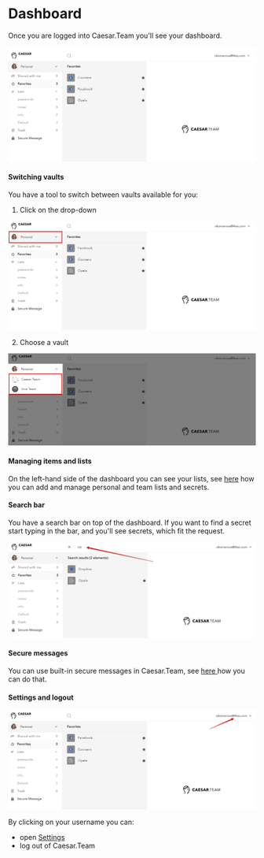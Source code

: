 # Dashboard

Once you are logged into Caesar.Team you'll see your dashboard.

![](../.gitbook/assets/image%20%2882%29.png)

#### Switching vaults

You have a tool to switch between vaults available for you: 

1. Click on the drop-down

![](../.gitbook/assets/image%20%2899%29.png)

2. Choose a vault

![](../.gitbook/assets/image%20%2891%29.png)

#### Managing items and lists

On the left-hand side of the dashboard you can see your lists, see [here](https://github.com/caesar-team/docs/blob/master/user_docs/items.md) how you can add and manage personal and team lists and secrets.

#### Search bar

You have a search bar on top of the dashboard. If you want to find a secret start typing in the bar, and you'll see secrets, which fit the request.

![](../.gitbook/assets/image%20%28106%29.png)

#### Secure messages

You can use built-in secure messages in Caesar.Team, see [here ](https://github.com/caesar-team/docs/blob/master/user_docs/secure_messages.md)how you can do that.

#### Settings and logout

![](../.gitbook/assets/image%20%28104%29.png)

By clicking on your username you can:

* open [Settings](https://github.com/caesar-team/docs/blob/master/user_docs/settings.md#settings)
* log out of Caesar.Team

#### 

